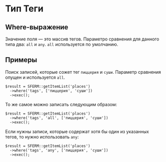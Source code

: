 # Тип Теги

## Where-выражение

Значение поля — это массив тегов. Параметро сравнения для данного типа два: `all` и `any`. `all` используется по умолчанию.

## Примеры

Поиск записей, которые сожет тег `пиццерия` и `суши`. Параметр сравнения опущен и используется `all`.

```
$result = SFERM::getItemList('places')
  ->where('tags', ['пиццерия', 'суши'])
  ->exec();
```

То же самое можно записать следующим образом:

```
$result = SFERM::getItemList('places')
  ->where('tags', 'all', ['пиццерия', 'суши'])
  ->exec();
```

Если нужны записи, которые содержат хотя бы один из указанных тегов, то нужно использовать `any`:

```
$result = SFERM::getItemList('places')
  ->where('tags', 'any', ['пиццерия', 'суши'])
  ->exec();
```
